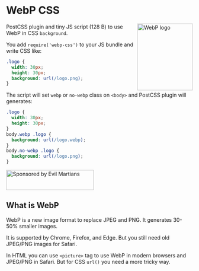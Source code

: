 # WebP CSS

<img src="https://ai.github.io/webp-css/webp-logo.svg" align="right"
     alt="WebP logo" width="150" height="180">

PostCSS plugin and tiny JS script (128 B) to use WebP in CSS `background`.

You add `require('webp-css')` to your JS bundle and write CSS like:

```css
.logo {
  width: 30px;
  height: 30px;
  background: url(/logo.png);
}
```

The script will set `webp` or `no-webp` class on `<body>`
and PostCSS plugin will generates:

```css
.logo {
  width: 30px;
  height: 30px;
}
body.webp .logo {
  background: url(/logo.webp);
}
body.no-webp .logo {
  background: url(/logo.png);
}
```

<a href="https://evilmartians.com/?utm_source=webp-css">
  <img src="https://evilmartians.com/badges/sponsored-by-evil-martians.svg"
       alt="Sponsored by Evil Martians" width="236" height="54">
</a>


## What is WebP

WebP is a new image format to replace JPEG and PNG. It generates 30-50% smaller
images.

It is supported by Chrome, Firefox, and Edge. But you still need old
JPEG/PNG images for Safari.

In HTML you can use `<picture>` tag to use WebP in modern browsers and JPEG/PNG
in Safari. But for CSS `url()` you need a more tricky way.
